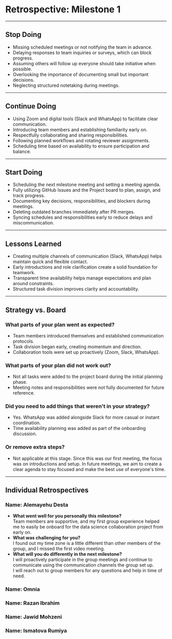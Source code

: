 <!-- This template is for inspiration. Feel free to change it however you like! -->

# Retrospective: Milestone 1

---

## Stop Doing

- Missing scheduled meetings or not notifying the team in advance.  
- Delaying responses to team inquiries or surveys, which can block progress.  
- Assuming others will follow up everyone should take initiative when possible.  
- Overlooking the importance of documenting small but important decisions.  
- Neglecting structured notetaking during meetings.  

---

## Continue Doing

- Using Zoom and digital tools (Slack and WhatsApp) to facilitate clear communication.  
- Introducing team members and establishing familiarity early on.  
- Respectfully collaborating and sharing responsibilities.  
- Following planned workflows and rotating reviewer assignments.  
- Scheduling time based on availability to ensure participation and balance.  

---

## Start Doing

- Scheduling the next milestone meeting and setting a meeting agenda.  
- Fully utilizing GitHub Issues and the Project board to plan, assign, and track progress.  
- Documenting key decisions, responsibilities, and blockers during meetings.  
- Deleting outdated branches immediately after PR merges.  
- Syncing schedules and responsibilities early to reduce delays and miscommunication.  

---

## Lessons Learned

- Creating multiple channels of communication (Slack, WhatsApp) helps maintain quick and flexible contact.  
- Early introductions and role clarification create a solid foundation for teamwork.  
- Transparent time availability helps manage expectations and plan around constraints.  
- Structured task division improves clarity and accountability.  

---

## Strategy vs. Board

### What parts of your plan went as expected?

- Team members introduced themselves and established communication protocols.  
- Task division began early, creating momentum and direction.  
- Collaboration tools were set up proactively (Zoom, Slack, WhatsApp).  

### What parts of your plan did not work out?

- Not all tasks were added to the project board during the initial planning phase.  
- Meeting notes and responsibilities were not fully documented for future reference.  

### Did you need to add things that weren't in your strategy?

- Yes. WhatsApp was added alongside Slack for more casual or instant coordination.  
- Time availability planning was added as part of the onboarding discussion.  

### Or remove extra steps?

- Not applicable at this stage. Since this was our first meeting, the focus was on introductions and setup. In future meetings, we aim to create a clear agenda to stay focused and make the best use of everyone's time.  

---

## Individual Retrospectives

### Name: Alemayehu Desta

- **What went well for you personally this milestone?**  
  Team members are supportive, and my first group experience helped me to easily be onboard for the data science collaboration project from early on.  
- **What was challenging for you?**  
  I found out my time zone is a little different than other members of the group, and I missed the first video meeting.  
- **What will you do differently in the next milestone?**  
  I will proactively participate in the group meetings and continue to communicate using the communication channels the group set up.  
  I will reach out to group members for any questions and help in time of need.  

### Name: Omnia

### Name: Razan Ibrahim

### Name: Jawid Mohzeni

### Name: Ismatova Rumiya

<!-- Reflect on your contributions, challenges, and progress in this milestone -->
